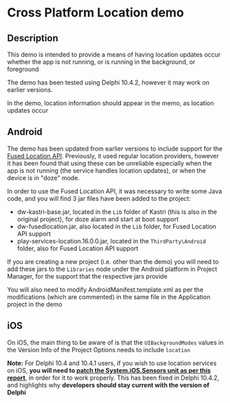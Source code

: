# Cross Platform Location demo

## Description

This demo is intended to provide a means of having location updates occur whether the app is not running, or is running in the background, or foreground

The demo has been tested using Delphi 10.4.2, however it may work on earlier versions.

In the demo, location information should appear in the memo, as location updates occur

## Android 

The demo has been updated from earlier versions to include support for the [Fused Location API](https://developers.google.com/location-context/fused-location-provider). Previously, it used regular location providers, however it has been found that using these can be unreliable especially when the app is not running (the service handles location updates), or when the device is in "doze" mode.

In order to use the Fused Location API, it was necessary to write some Java code, and you will find 3 jar files have been added to the project:

* dw-kastri-base.jar, located in the `Lib` folder of Kastri (this is also in the original project), for doze alarm and start at boot support
* dw-fusedlocation.jar, also located in the `Lib` folder, for Fused Location API support
* play-services-location.16.0.0.jar, located in the `ThirdParty\Android` folder, also for Fused Location API support

If you are creating a new project (i.e. other than the demo) you will need to add these jars to the `Libraries` node under the Android platform in Project Manager, for the support that the respective jars provide

You will also need to modify AndroidManifest.template.xml as per the modifications (which are commented) in the same file in the Application project in the demo

## iOS

On iOS, the main thing to be aware of is that the `UIBackgroundModes` values in the Version Info of the Project Options needs to include `location`
  
**Note:** For Delphi 10.4 and 10.4.1 users, if you wish to use location services on iOS, **you will need to [patch the System.iOS.Sensors unit as per this report](https://quality.embarcadero.com/browse/RSP-29859?focusedCommentId=85109&page=com.atlassian.jira.plugin.system.issuetabpanels:comment-tabpanel#comment-85109)**, in order for it to work properly. This has been fixed in Delphi 10.4.2, and highlights why **developers should stay current with the version of Delphi**